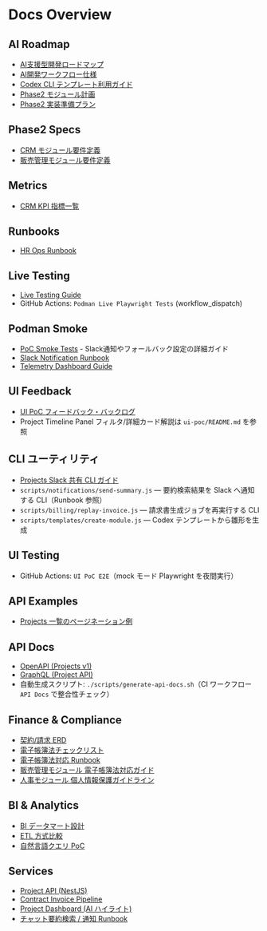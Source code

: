 # Docs Overview

## AI Roadmap
- [AI支援型開発ロードマップ](ai-roadmap.md)
- [AI開発ワークフロー仕様](ai-devflow.md)
- [Codex CLI テンプレート利用ガイド](codex-templates.md)
- [Phase2 モジュール計画](phase2/module-planning.md)
- [Phase2 実装準備プラン](phase2/implementation-plan.md)

## Phase2 Specs
- [CRM モジュール要件定義](specs/crm/requirements.md)
- [販売管理モジュール要件定義](specs/sales/requirements.md)

## Metrics
- [CRM KPI 指標一覧](metrics/crm.md)

## Runbooks
- [HR Ops Runbook](runbooks/hr-ops.md)

## Live Testing
- [Live Testing Guide](live-testing.md)
- GitHub Actions: `Podman Live Playwright Tests` (workflow_dispatch)

## Podman Smoke
- [PoC Smoke Tests](poc_live_smoke.md) - Slack通知やフォールバック設定の詳細ガイド
- [Slack Notification Runbook](slack-runbook.md)
- [Telemetry Dashboard Guide](podman-telemetry-dashboard.md)

## UI Feedback
- [UI PoC フィードバック・バックログ](ui-poc-feedback-backlog.md)
- Project Timeline Panel フィルタ/詳細カード解説は `ui-poc/README.md` を参照

## CLI ユーティリティ
- [Projects Slack 共有 CLI ガイド](projects-share-cli.md)
- `scripts/notifications/send-summary.js` — 要約検索結果を Slack へ通知する CLI（Runbook 参照）
- `scripts/billing/replay-invoice.js` — 請求書生成ジョブを再実行する CLI
- `scripts/templates/create-module.js` — Codex テンプレートから雛形を生成

## UI Testing
- GitHub Actions: `UI PoC E2E`（mock モード Playwright を夜間実行）

## API Examples
- [Projects 一覧のページネーション例](api-projects-pagination.md)

## API Docs
- [OpenAPI (Projects v1)](api/openapi/projects-v1.html)
- [GraphQL (Project API)](api/graphql/index.html)
- 自動生成スクリプト: `./scripts/generate-api-docs.sh`（CI ワークフロー `API Docs` で整合性チェック）

## Finance & Compliance
- [契約/請求 ERD](contracts/erd.md)
- [電子帳簿法チェックリスト](compliance/electronic-book.md)
- [電子帳簿法対応 Runbook](compliance/electronic-ledger-runbook.md)
- [販売管理モジュール 電子帳簿法対応ガイド](compliance/sales-ledger.md)
- [人事モジュール 個人情報保護ガイドライン](compliance/hr-privacy.md)

## BI & Analytics
- [BI データマート設計](bi/data-mart.md)
- [ETL 方式比較](bi/etl-evaluation.md)
- [自然言語クエリ PoC](../examples/bi/nl-query-poc/README.md)

## Services
- [Project API (NestJS)](../services/project-api/README.md)
- [Contract Invoice Pipeline](contracts/invoice-pipeline.md)
- [Project Dashboard (AI ハイライト)](projects/project-dashboard.md)
- [チャット要約検索 / 通知 Runbook](projects/chat-summary-runbook.md)
